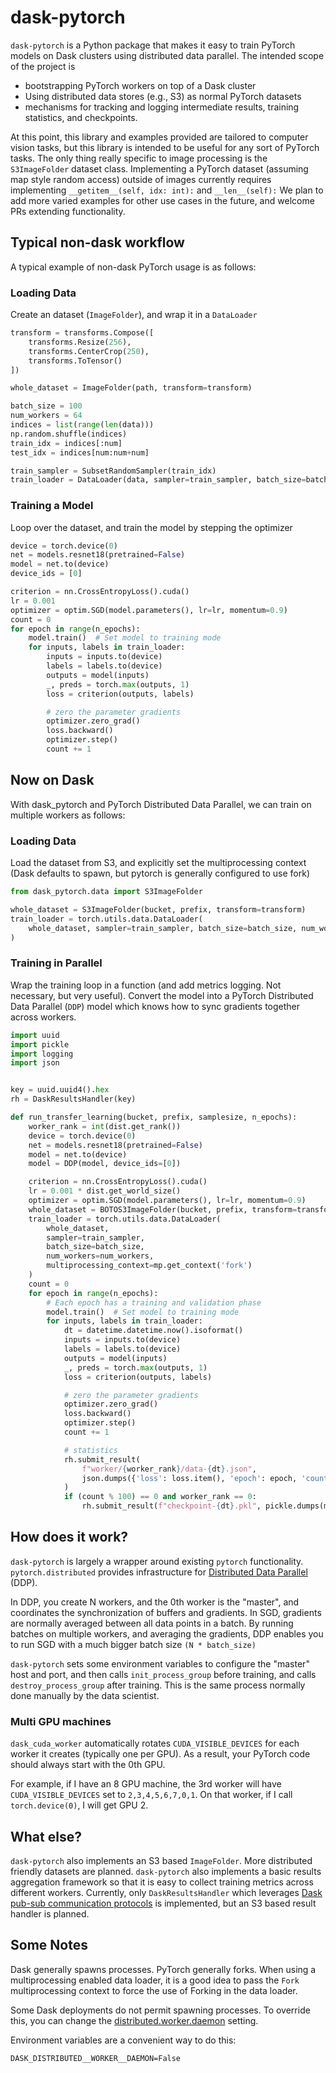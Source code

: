 # dask-pytorch

<!-- ![GitHub Actions](https://github.com/saturncloud/dask-pytorch/workflows/GitHub%20Actions/badge.svg) [![PyPI Version](https://img.shields.io/pypi/v/prefect-saturn.svg)](https://pypi.org/project/prefect-saturn) -->

`dask-pytorch` is a Python package that makes it easy to train PyTorch models on Dask clusters using distributed data parallel.  The intended scope of the project is
- bootstrapping PyTorch workers on top of a Dask cluster
- Using distributed data stores (e.g., S3) as normal PyTorch datasets
- mechanisms for tracking and logging intermediate results, training statistics, and checkpoints.

At this point, this library and examples provided are tailored to computer vision tasks, but this library is intended to be useful for any sort of PyTorch tasks. The only thing really specific to image processing is the `S3ImageFolder` dataset class. Implementing a PyTorch dataset (assuming map style random access) outside of images currently requires implementing `__getitem__(self, idx: int):` and `__len__(self):` We plan to add more varied examples for other use cases in the future, and welcome PRs extending functionality.

## Typical non-dask workflow

A typical example of non-dask PyTorch usage is as follows:

### Loading Data
Create an dataset (`ImageFolder`), and wrap it in a `DataLoader`

```python
transform = transforms.Compose([
    transforms.Resize(256),
    transforms.CenterCrop(250),
    transforms.ToTensor()
])

whole_dataset = ImageFolder(path, transform=transform)

batch_size = 100
num_workers = 64
indices = list(range(len(data)))
np.random.shuffle(indices)
train_idx = indices[:num]
test_idx = indices[num:num+num]

train_sampler = SubsetRandomSampler(train_idx)
train_loader = DataLoader(data, sampler=train_sampler, batch_size=batch_size, num_workers=num_workers)
```

### Training a Model
Loop over the dataset, and train the model by stepping the optimizer

```python
device = torch.device(0)
net = models.resnet18(pretrained=False)
model = net.to(device)
device_ids = [0]

criterion = nn.CrossEntropyLoss().cuda()
lr = 0.001
optimizer = optim.SGD(model.parameters(), lr=lr, momentum=0.9)
count = 0
for epoch in range(n_epochs):
    model.train()  # Set model to training mode
    for inputs, labels in train_loader:
        inputs = inputs.to(device)
        labels = labels.to(device)
        outputs = model(inputs)
        _, preds = torch.max(outputs, 1)
        loss = criterion(outputs, labels)

        # zero the parameter gradients
        optimizer.zero_grad()
        loss.backward()
        optimizer.step()
        count += 1
```

## Now on Dask

With dask_pytorch and PyTorch Distributed Data Parallel, we can train on multiple workers as follows:

### Loading Data
Load the dataset from S3, and explicitly set the multiprocessing context (Dask defaults to spawn, but pytorch is generally configured to use fork)

```python
from dask_pytorch.data import S3ImageFolder

whole_dataset = S3ImageFolder(bucket, prefix, transform=transform)
train_loader = torch.utils.data.DataLoader(
    whole_dataset, sampler=train_sampler, batch_size=batch_size, num_workers=num_workers, multiprocessing_context=mp.get_context('fork')
)
```

### Training in Parallel

Wrap the training loop in a function (and add metrics logging.  Not necessary, but very useful).  Convert the model into a PyTorch Distributed Data Parallel (`DDP`) model which knows how to sync gradients together across workers.

```python
import uuid
import pickle
import logging
import json


key = uuid.uuid4().hex
rh = DaskResultsHandler(key)

def run_transfer_learning(bucket, prefix, samplesize, n_epochs):
    worker_rank = int(dist.get_rank())
    device = torch.device(0)
    net = models.resnet18(pretrained=False)
    model = net.to(device)
    model = DDP(model, device_ids=[0])

    criterion = nn.CrossEntropyLoss().cuda()
    lr = 0.001 * dist.get_world_size()
    optimizer = optim.SGD(model.parameters(), lr=lr, momentum=0.9)
    whole_dataset = BOTOS3ImageFolder(bucket, prefix, transform=transform)
    train_loader = torch.utils.data.DataLoader(
        whole_dataset,
        sampler=train_sampler,
        batch_size=batch_size,
        num_workers=num_workers,
        multiprocessing_context=mp.get_context('fork')
    )
    count = 0
    for epoch in range(n_epochs):
        # Each epoch has a training and validation phase
        model.train()  # Set model to training mode
        for inputs, labels in train_loader:
            dt = datetime.datetime.now().isoformat()
            inputs = inputs.to(device)
            labels = labels.to(device)
            outputs = model(inputs)
            _, preds = torch.max(outputs, 1)
            loss = criterion(outputs, labels)

            # zero the parameter gradients
            optimizer.zero_grad()
            loss.backward()
            optimizer.step()
            count += 1

            # statistics
            rh.submit_result(
                f"worker/{worker_rank}/data-{dt}.json",
                json.dumps({'loss': loss.item(), 'epoch': epoch, 'count': count, 'worker': worker_rank})
            )
            if (count % 100) == 0 and worker_rank == 0:
                rh.submit_result(f"checkpoint-{dt}.pkl", pickle.dumps(model.state_dict()))

```

## How does it work?

`dask-pytorch` is largely a wrapper around existing `pytorch` functionality.  `pytorch.distributed` provides infrastructure for [Distributed Data Parallel](https://pytorch.org/tutorials/intermediate/ddp_tutorial.html) (DDP).

In DDP, you create N workers, and the 0th worker is the "master", and coordinates the synchronization of buffers and gradients.  In SGD, gradients are normally averaged between all data points in a batch.  By running batches on multiple workers, and averaging the gradients, DDP enables you to run SGD with a much bigger batch size `(N * batch_size)`

`dask-pytorch` sets some environment variables to configure the "master" host and port, and then calls `init_process_group` before training, and calls `destroy_process_group` after training.  This is the same process normally done manually by the data scientist.

### Multi GPU machines
`dask_cuda_worker` automatically rotates `CUDA_VISIBLE_DEVICES` for each worker it creates (typically one per GPU).  As a result, your PyTorch code should always start with the 0th GPU.

For example, if I have an 8 GPU machine, the 3rd worker will have `CUDA_VISIBLE_DEVICES` set to `2,3,4,5,6,7,0,1`.  On that worker, if I call `torch.device(0)`, I will get GPU 2.

## What else?

`dask-pytorch` also implements an S3 based `ImageFolder`.  More distributed friendly datasets are planned.  `dask-pytorch`  also implements a basic results aggregation framework so that it is easy to collect training metrics across different workers.  Currently, only `DaskResultsHandler` which leverages [Dask pub-sub communication protocols][1] is implemented, but an S3 based result handler is planned.

[1]:https://docs.dask.org/en/latest/futures.html#publish-subscribe

## Some Notes

Dask generally spawns processes.  PyTorch generally forks.  When using a multiprocessing enabled data loader, it is a good idea to pass the `Fork` multiprocessing context to force the use of Forking in the data loader.

Some Dask deployments do not permit spawning processes.  To override this, you can change the [distributed.worker.daemon](https://docs.dask.org/en/latest/configuration-reference.html#distributed.worker.daemon) setting.

Environment variables are a convenient way to do this:

```
DASK_DISTRIBUTED__WORKER__DAEMON=False
```
